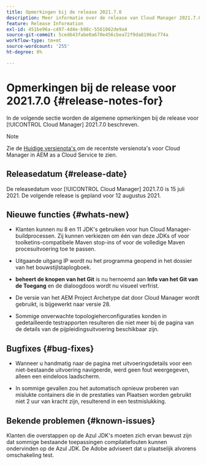 ```yaml
---
title: Opmerkingen bij de release 2021.7.0
description: Meer informatie over de release van Cloud Manager 2021.7.0.
feature: Release Information
exl-id: 451be96a-c497-4d4e-b98c-5561062de9a4
source-git-commit: 5ced643fabe0a670e456cbea72f9da8196ac774a
workflow-type: tm+mt
source-wordcount: '255'
ht-degree: 0%

---
```


# Opmerkingen bij de release voor 2021.7.0 {#release-notes-for}

In de volgende sectie worden de algemene opmerkingen bij de release voor [!UICONTROL Cloud Manager] 2021.7.0 beschreven.

>[!NOTE]
>Zie de [ Huidige versienota&#39;s ](https://experienceleague.adobe.com/nl/docs/experience-manager-cloud-service/content/release-notes/cloud-manager/current#getting-access) om de recentste versienota&#39;s voor Cloud Manager in AEM as a Cloud Service te zien.

## Releasedatum {#release-date}

De releasedatum voor [!UICONTROL Cloud Manager] 2021.7.0 is 15 juli 2021.
De volgende release is gepland voor 12 augustus 2021.

## Nieuwe functies {#whats-new}

* Klanten kunnen nu 8 en 11 JDK&#39;s gebruiken voor hun Cloud Manager-buildprocessen. Zij kunnen verkiezen om één van deze JDKs of voor toolketins-compatibele Maven stop-ins of voor de volledige Maven procesuitvoering toe te passen.

* Uitgaande uitgang IP wordt nu het programma geopend in het dossier van het bouwstijlstaplogboek.

* **beheert de knopen van het Git** is nu hernoemd aan **Info van het Git van de Toegang** en de dialoogdoos wordt nu visueel verfrist.

* De versie van het AEM Project Archetype dat door Cloud Manager wordt gebruikt, is bijgewerkt naar versie 28.

* Sommige onverwachte topologieherconfiguraties konden in gedetailleerde testrapporten resulteren die niet meer bij de pagina van de details van de pijpleidingsuitvoering beschikbaar zijn.

## Bugfixes {#bug-fixes}

* Wanneer u handmatig naar de pagina met uitvoeringsdetails voor een niet-bestaande uitvoering navigeerde, werd geen fout weergegeven, alleen een eindeloos laadscherm.

* In sommige gevallen zou het automatisch opnieuw proberen van mislukte containers die in de prestaties van Plaatsen worden gebruikt niet 2 uur van kracht zijn, resulterend in een testmislukking.

## Bekende problemen {#known-issues}

Klanten die overstappen op de Azul JDK&#39;s moeten zich ervan bewust zijn dat sommige bestaande toepassingen compilatiefouten kunnen ondervinden op de Azul JDK. De Adobe adviseert dat u plaatselijk alvorens omschakeling test.
